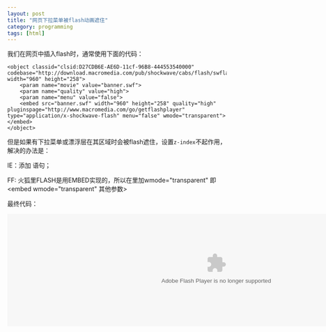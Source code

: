 ```yaml
---
layout: post
title: "网页下拉菜单被flash动画遮住"
category: programming
tags: [html]
---
```


我们在网页中插入flash时，通常使用下面的代码：

	<object classid="clsid:D27CDB6E-AE6D-11cf-96B8-444553540000" codebase="http://download.macromedia.com/pub/shockwave/cabs/flash/swflash.cab#version=6,0,29,0" width="960" height="258">
		<param name="movie" value="banner.swf">
		<param name="quality" value="high">
		<param name="menu" value="false">
		<embed src="banner.swf" width="960" height="258" quality="high" pluginspage="http://www.macromedia.com/go/getflashplayer" type="application/x-shockwave-flash" menu="false" wmode="transparent"></embed>
	</object>
	
<!--break-->

但是如果有下拉菜单或漂浮层在其区域时会被flash遮住，设置`z-index`不起作用，解决的办法是：

IE：添加 **<param name="wmode" value="transparent">** 语句；

FF: 火狐里FLASH是用EMBED实现的，所以在<embed>里加wmode="transparent" 即<embed wmode="transparent" 其他参数>

最终代码：

<object classid="clsid:D27CDB6E-AE6D-11cf-96B8-444553540000" codebase="http://download.macromedia.com/pub/shockwave/cabs/flash/swflash.cab#version=6,0,29,0" width="960" height="258">
	<param name="movie" value="banner.swf">
	<param name="quality" value="high">
	<param name="menu" value="false">
	<param name="wmode" value="transparent">
	<embed src="banner.swf" wmode="transparent" width="960" height="258" quality="high" pluginspage="http://www.macromedia.com/go/getflashplayer" type="application/x-shockwave-flash" menu="false"></embed>
</object>